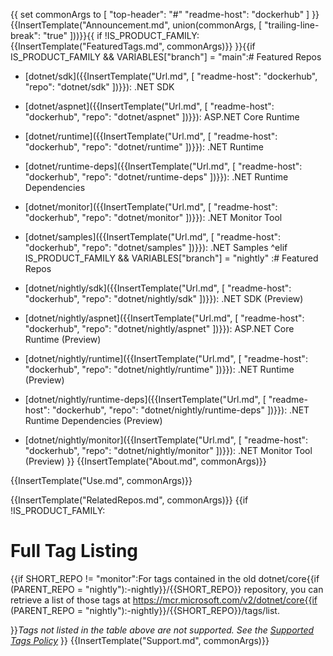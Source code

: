 {{
  set commonArgs to [
    "top-header": "#"
    "readme-host": "dockerhub"
  ]
}}{{InsertTemplate("Announcement.md", union(commonArgs, [ "trailing-line-break": "true" ]))}}{{
if !IS_PRODUCT_FAMILY:{{InsertTemplate("FeaturedTags.md", commonArgs)}}
}}{{if IS_PRODUCT_FAMILY && VARIABLES["branch"] = "main":# Featured Repos

* [dotnet/sdk]({{InsertTemplate("Url.md", [ "readme-host": "dockerhub", "repo": "dotnet/sdk" ])}}): .NET SDK
* [dotnet/aspnet]({{InsertTemplate("Url.md", [ "readme-host": "dockerhub", "repo": "dotnet/aspnet" ])}}): ASP.NET Core Runtime
* [dotnet/runtime]({{InsertTemplate("Url.md", [ "readme-host": "dockerhub", "repo": "dotnet/runtime" ])}}): .NET Runtime
* [dotnet/runtime-deps]({{InsertTemplate("Url.md", [ "readme-host": "dockerhub", "repo": "dotnet/runtime-deps" ])}}): .NET Runtime Dependencies
* [dotnet/monitor]({{InsertTemplate("Url.md", [ "readme-host": "dockerhub", "repo": "dotnet/monitor" ])}}): .NET Monitor Tool
* [dotnet/samples]({{InsertTemplate("Url.md", [ "readme-host": "dockerhub", "repo": "dotnet/samples" ])}}): .NET Samples
^elif IS_PRODUCT_FAMILY && VARIABLES["branch"] = "nightly"
:# Featured Repos

* [dotnet/nightly/sdk]({{InsertTemplate("Url.md", [ "readme-host": "dockerhub", "repo": "dotnet/nightly/sdk" ])}}): .NET SDK (Preview)
* [dotnet/nightly/aspnet]({{InsertTemplate("Url.md", [ "readme-host": "dockerhub", "repo": "dotnet/nightly/aspnet" ])}}): ASP.NET Core Runtime (Preview)
* [dotnet/nightly/runtime]({{InsertTemplate("Url.md", [ "readme-host": "dockerhub", "repo": "dotnet/nightly/runtime" ])}}): .NET Runtime (Preview)
* [dotnet/nightly/runtime-deps]({{InsertTemplate("Url.md", [ "readme-host": "dockerhub", "repo": "dotnet/nightly/runtime-deps" ])}}): .NET Runtime Dependencies (Preview)
* [dotnet/nightly/monitor]({{InsertTemplate("Url.md", [ "readme-host": "dockerhub", "repo": "dotnet/nightly/monitor" ])}}): .NET Monitor Tool (Preview)
}}
{{InsertTemplate("About.md", commonArgs)}}

{{InsertTemplate("Use.md", commonArgs)}}

{{InsertTemplate("RelatedRepos.md", commonArgs)}}
{{if !IS_PRODUCT_FAMILY:
# Full Tag Listing
<!--End of generated tags-->
{{if SHORT_REPO != "monitor":For tags contained in the old dotnet/core{{if (PARENT_REPO = "nightly"):-nightly}}/{{SHORT_REPO}} repository, you can retrieve a list of those tags at https://mcr.microsoft.com/v2/dotnet/core{{if (PARENT_REPO = "nightly"):-nightly}}/{{SHORT_REPO}}/tags/list.

}}*Tags not listed in the table above are not supported. See the [Supported Tags Policy](https://github.com/dotnet/dotnet-docker/blob/main/documentation/supported-tags.md)*
}}
{{InsertTemplate("Support.md", commonArgs)}}
